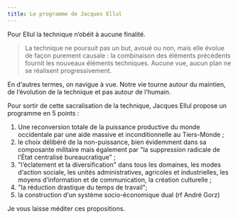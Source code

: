 ```yaml
---
title: Le programme de Jacques Ellul
---
```


Pour Ellul la technique n‘obéit à aucune finalité.

> La technique ne poursuit pas un but, avoué ou non, mais elle évolue de façon purement causale : la combinaison des éléments précédents fournit les nouveaux éléments techniques. Aucune vue, aucun plan ne se réalisent progressivement.

En d‘autres termes, on navigue à vue. Notre vie tourne autour du maintien, de l‘évolution de la technique et pas autour de l‘humain.

Pour sortir de cette sacralisation de la technique, Jacques Ellul propose un programme en 5 points :

 1. Une reconversion totale de la puissance productive du monde occidentale par une aide massive et inconditionnelle au Tiers-Monde ;
 2. le choix délibéré de la non-puissance, bien évidemment dans sa composante militaire mais également par "la suppression radicale de l‘État centralisé bureaucratique" ;
 3. "l‘éclatement et la diversification" dans tous les domaines, les modes d‘action sociale, les unités administratives, agricoles et industrielles, les moyens d‘information et de communication, la création culturelle ;
 4. "la réduction drastique du temps de travail";
 5. la construction d‘un système socio-économique dual (rf André Gorz)
 
 Je vous laisse méditer ces propositions.

